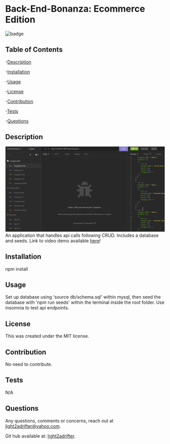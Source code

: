 
  <h1>Back-End-Bonanza: Ecommerce Edition</h1>

  
  ![badge](https://img.shields.io/badge/license-MIT-informational) <br />
  

  
  ## Table of Contents
  -[Description](#description) <br/>

  -[Installation](#installation) <br/>

  -[Usage](#usage) <br/>
  
  -[License](#license) <br/>
  
  -[Contribution](#contribution) <br/>

  -[Tests](#tests) <br/>

  -[Questions](#questions) <br/>


  ## Description

  ![Screenshot of Insomnia](./pic/demo.png)
  An application that handles api calls following CRUD. Includes a database and seeds.
  Link to video demo available [here](https://drive.google.com/file/d/1OVkdRVF3JvZ8h13IPQ-IAhaFM-eRIy1c/view)!
  
  ## Installation
  npm install
  
  ## Usage
  Set up database using 'source db/schema.sql' within mysql, then seed the database with 'npm run seeds' within the terminal inside the root folder. Use insomnia to test api endpoints.
  
  ## License
  
  This was created under the MIT license.
  
  
  ## Contribution
  No need to contribute.
  
  ## Tests
  N/A
  
  ## Questions
  
  Any questions, comments or concerns, reach out at light2adrifter@yahoo.com.

  Git hub available at: [light2adrifter](https://github.com/light2adrifter/back-end-bonanza).


  

